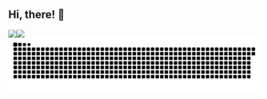 ## Hi, there! 👋

<a href="https://github.com/freemankevin">
  <img align="left" src="https://github-readme-stats.vercel.app/api?username=freemankevin&bg_color=30,e96443,904e95&text_color=fff&icon_color=fff&title_color=fff&line_height=26&hide_border=true&show_icons=true" />
</a>
<a href="https://github.com/freemankevin">
  <img align="left" src="https://github-readme-stats.vercel.app/api/top-langs/?username=freemankevin&layout=compact&bg_color=30,e96443,904e95&text_color=fff&icon_color=fff&title_color=fff&hide_border=true&langs_count=4" />
</a>

<picture>
  <source media="(prefers-color-scheme: dark)" srcset="https://raw.githubusercontent.com/FreemanKevin/FreemanKevin/output/github-contribution-grid-snake-dark.svg" />
  <source media="(prefers-color-scheme: light)" srcset="https://raw.githubusercontent.com/FreemanKevin/FreemanKevin/output/github-contribution-grid-snake.svg" />
  <img alt="GitHub Contribution Snake" src="https://raw.githubusercontent.com/FreemanKevin/FreemanKevin/output/github-contribution-grid-snake.svg" />
</picture>
